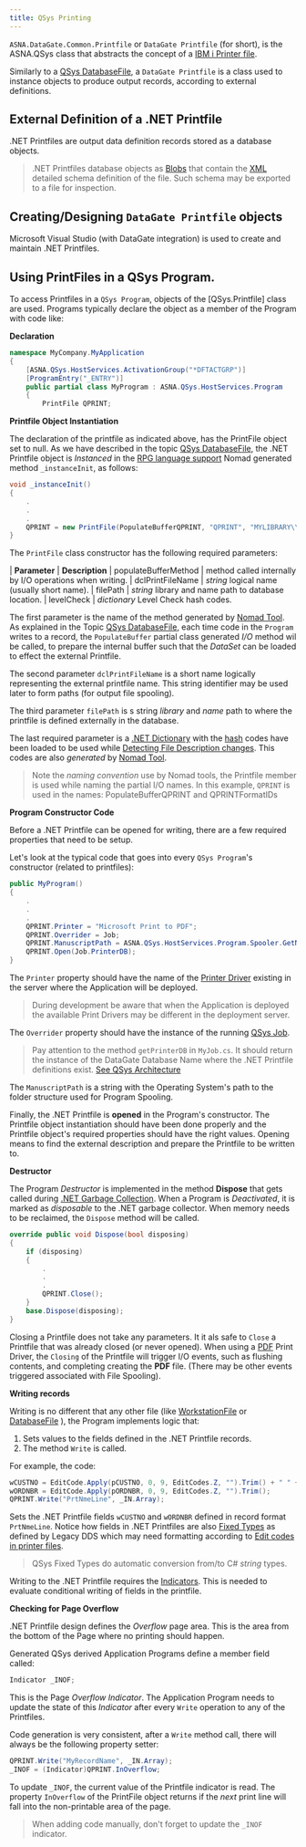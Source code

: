 ```yaml
---
title: QSys Printing
---
```


`ASNA.DataGate.Common.Printfile` or `DataGate Printfile` (for short), is the ASNA.QSys class that abstracts the concept of a [IBM i Printer file](https://www.ibm.com/support/knowledgecenter/en/ssw_ibm_i_73/rzalu/rzaluprtfover.htm).

Similarly to a [QSys DatabaseFile](/concepts/program-structure/qsys-databasefile), a `DataGate Printfile` is a class used to instance objects to produce output records, according to external definitions.

## External Definition of a .NET Printfile
.NET Printfiles are output data definition records stored as a database objects.

> .NET Printfiles database objects as [Blobs](https://en.wikipedia.org/wiki/Binary_large_object) that contain the [XML](https://en.wikipedia.org/wiki/XML) detailed schema definition of the file. Such schema may be exported to a file for inspection.

## Creating/Designing `DataGate Printfile` objects
Microsoft Visual Studio (with DataGate integration) is used to create and maintain .NET Printfiles.

## Using PrintFiles in a QSys Program.
To access Printfiles in a `QSys Program`, objects of the [QSys.Printfile] class are used. 
Programs typically declare the object as a member of the Program with code like:

**Declaration**
```cs
namespace MyCompany.MyApplication
{
    [ASNA.QSys.HostServices.ActivationGroup("*DFTACTGRP")]
    [ProgramEntry("_ENTRY")]
    public partial class MyProgram : ASNA.QSys.HostServices.Program
    {
        PrintFile QPRINT;
```

**Printfile Object Instantiation**

The declaration of the printfile as indicated above, has the PrintFile object set to null. As we have described in the topic [QSys DatabaseFile](/concepts/program-structure/qsys-databasefile), the .NET Printfile object is *Instanced* in the [RPG language support](/concepts/program-structure/rpg-language-support) Nomad generated method `_instanceInit`, as follows: 

```cs
void _instanceInit()
{
    .
    .
    .
    QPRINT = new PrintFile(PopulateBufferQPRINT, "QPRINT", "MYLIBRARY\\MYFILEOBJ", QPRINTFormatIDs);
}
```
The `PrintFile` class constructor has the following required parameters:

| **Parameter**            | **Description**
| populateBufferMethod     | method called internally by I/O operations when writing.
| dclPrintFileName         | *string* logical name (usually short name).
| filePath                 | *string* library and name path to database location.
| levelCheck               | *dictionary* Level Check hash codes.

The first parameter is the name of the method generated by [Nomad Tool](/concepts/enhancements/nomad-tools). As explained in the Topic [QSys DatabaseFile](/concepts/program-structure/qsys-databasefile), each time code in the `Program` writes to a record, the `PopulateBuffer` partial class generated *I/O* method wil be called, to prepare the internal buffer such that the *DataSet* can be loaded to effect the external Printfile.

The second parameter `dclPrintFileName` is a short name logically representing the external printfile name. This string identifier may be used later to form paths (for output file spooling).

The third parameter `filePath` is s string *library* and *name* path to where the printfile is defined externally in the database. 

The last required parameter is a [.NET Dictionary](https://docs.microsoft.com/en-us/dotnet/api/system.collections.generic.dictionary-2?view=net-5.0) with the [hash](https://en.wikipedia.org/wiki/Hash_function) codes have been loaded to be used while [Detecting File Description changes](https://www.ibm.com/support/knowledgecenter/en/ssw_ibm_i_73/dm/rbal3detectdesc.htm). This codes are also *generated* by [Nomad Tool](/concepts/enhancements/nomad-tools).

>Note the *naming convention* use by Nomad tools, the Printfile member is used while naming the partial I/O names. In this example, `QPRINT` is used in the names: PopulateBufferQPRINT and QPRINTFormatIDs

 **Program Constructor Code**

Before a .NET Printfile can be opened for writing, there are a few required properties that need to be setup.

Let's look at the typical code that goes into every `QSys Program`'s constructor (related to printfiles):

```cs
public MyProgram()
{
    .
    .
    .
    QPRINT.Printer = "Microsoft Print to PDF";
    QPRINT.Overrider = Job;
    QPRINT.ManuscriptPath = ASNA.QSys.HostServices.Program.Spooler.GetNewFilePath(QPRINT.DclPrintFileName);
    QPRINT.Open(Job.PrinterDB);
}
```

The `Printer` property should have the name of the [Printer Driver](https://en.wikipedia.org/wiki/Printer_driver) existing in the server where the Application will be deployed.

> During development be aware that when the Application is deployed the available Print Drivers may be different in the deployment server.

The `Overrider` property should have the instance of the running [QSys Job](/concepts/architecture/qsys-job).

> Pay attention to the method `getPrinterDB` in `MyJob.cs`. It should return the instance of the DataGate Database Name where the .NET Printfile definitions exist. [See QSys Architecture](/concepts/architecture/qsys-job)

The `ManuscriptPath` is a string with the Operating System's path to the folder structure used for Program Spooling.

Finally, the .NET Printfile is **opened** in the Program's constructor. The Printfile object instantiation should have been done properly and the Printfile object's required properties should have the right values. Opening means to find the external description and prepare the Printfile to be written to.

**Destructor**

The Program *Destructor* is implemented in the method **Dispose** that gets called during [.NET Garbage Collection](https://en.wikipedia.org/wiki/Garbage_collection_(computer_science)). When a Program is *Deactivated*, it is marked as *disposable* to the .NET garbage collector. When memory needs to be reclaimed, the `Dispose` method will be called.

```cs
override public void Dispose(bool disposing)
{
    if (disposing)
    {
        .
        .
        .        
        QPRINT.Close();
    }
    base.Dispose(disposing);
}
```

Closing a Printfile does not take any parameters. It it als safe to `Close` a Printfile that was already closed (or never opened). When using a [PDF](https://en.wikipedia.org/wiki/PDF) Print Driver, the `Closing` of the Printfile will trigger I/O events, such as flushing contents, and completing creating the **PDF** file. (There may be other events triggered associated with File Spooling).


**Writing records**

Writing is no different that any other file (like [WorkstationFile](/reference/qsys-worstationfile) or [DatabaseFile](/reference/qsys-printfile) ), the Program implements logic that:
1. Sets values to the fields defined in the .NET Printfile records.
2. The method `Write` is called.

For example, the code:

```cs
wCUSTNO = EditCode.Apply(pCUSTNO, 0, 9, EditCodes.Z, "").Trim() + " " + CMNAME;
wORDNBR = EditCode.Apply(pORDNBR, 0, 9, EditCodes.Z, "").Trim();
QPRINT.Write("PrtNmeLine", _IN.Array);
```

Sets the .NET Printfile fields `wCUSTNO` and `wORDNBR` defined in record format `PrtNmeLine`. Notice how fields in .NET Printfiles are also [Fixed Types](/concepts/program-structure/qsys-fixedtypes) as defined by Legacy DDS which may need formatting according to [Edit codes in printer files](https://www.ibm.com/support/knowledgecenter/ssw_ibm_i_71/rzakd/os400edits.htm).

> QSys Fixed Types do automatic conversion from/to C# *string* types.

Writing to the .NET Printfile requires the [Indicators](/concepts/program-structure/qsys-program). This is needed to evaluate conditional writing of fields in the printfile.

**Checking for Page Overflow**

.NET Printfile design defines the *Overflow* page area. This is the area from the bottom of the Page where no printing should happen. 

Generated QSys derived Application Programs define a member field called:

```cs
Indicator _INOF;
```

This is the Page *Overflow Indicator*. The Application Program needs to update the state of this *Indicator* after every `Write` operation to any of the Printfiles.

Code generation is very consistent, after a `Write` method call, there will always be the following property setter:

```cs
QPRINT.Write("MyRecordName", _IN.Array);
_INOF = (Indicator)QPRINT.InOverflow;
```

To update `_INOF`, the current value of the Printfile indicator is read. The property `InOverflow` of the PrintFile object returns if the *next* print line will fall into the non-printable area of the page.

> When adding code manually, don't forget to update the `_INOF` indicator.


